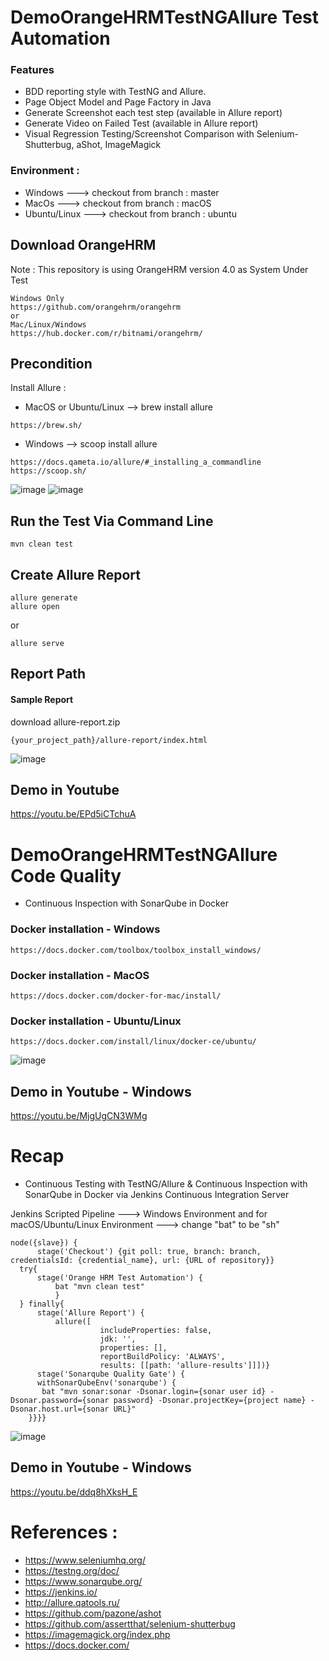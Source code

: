 # DemoOrangeHRMTestNGAllure Test Automation
### Features
- BDD reporting style with TestNG and Allure.
- Page Object Model and Page Factory in Java
- Generate Screenshot each test step (available in Allure report)
- Generate Video on Failed Test (available in Allure report)
- Visual Regression Testing/Screenshot Comparison with Selenium-Shutterbug, aShot, ImageMagick

### Environment :
- Windows ---> checkout from branch : master
- MacOs   ---> checkout from branch : macOS
- Ubuntu/Linux ---> checkout from branch : ubuntu

## Download OrangeHRM
Note : This repository is using OrangeHRM version 4.0 as System Under Test
```
Windows Only
https://github.com/orangehrm/orangehrm
or
Mac/Linux/Windows
https://hub.docker.com/r/bitnami/orangehrm/
```


## Precondition
Install Allure :
- MacOS or Ubuntu/Linux --> brew install allure
```
https://brew.sh/
```
- Windows --> scoop install allure
```
https://docs.qameta.io/allure/#_installing_a_commandline
https://scoop.sh/
```
![image](https://user-images.githubusercontent.com/26521948/58747484-725e6980-849e-11e9-82d7-0a6e215298ac.png)
![image](https://user-images.githubusercontent.com/26521948/58747500-9326bf00-849e-11e9-8069-fcd5eb6901a7.png)

## Run the Test Via Command Line
```
mvn clean test
```

## Create Allure Report
```
allure generate
allure open
```
or
```
allure serve
```

## Report Path
#### Sample Report
download allure-report.zip
```
{your_project_path}/allure-report/index.html
```
![image](https://user-images.githubusercontent.com/26521948/58747219-b9e2f680-849a-11e9-8ae1-e5a9d5b32c0b.png)

## Demo in Youtube
https://youtu.be/EPd5iCTchuA

# DemoOrangeHRMTestNGAllure Code Quality
- Continuous Inspection with SonarQube in Docker

### Docker installation - Windows
```
https://docs.docker.com/toolbox/toolbox_install_windows/
```

### Docker installation - MacOS
```
https://docs.docker.com/docker-for-mac/install/
```

### Docker installation - Ubuntu/Linux
```
https://docs.docker.com/install/linux/docker-ce/ubuntu/
```

![image](https://user-images.githubusercontent.com/26521948/58690464-276c2580-83bc-11e9-9c6a-a2729cd0fba7.png)

## Demo in Youtube - Windows
https://youtu.be/MjgUgCN3WMg

# Recap
- Continuous Testing with TestNG/Allure & Continuous Inspection with SonarQube in Docker via Jenkins Continuous Integration Server

Jenkins Scripted Pipeline ---> Windows Environment and for macOS/Ubuntu/Linux Environment ---> change "bat" to be "sh"
```
node({slave}) {
      stage('Checkout') {git poll: true, branch: branch, credentialsId: {credential_name}, url: {URL of repository}}
  try{
      stage('Orange HRM Test Automation') {
          bat "mvn clean test"
          }
  } finally{
      stage('Allure Report') {
          allure([
                    includeProperties: false,
                    jdk: '',
                    properties: [],
                    reportBuildPolicy: 'ALWAYS',
                    results: [[path: 'allure-results']]])}
      stage('Sonarqube Quality Gate') {
      withSonarQubeEnv('sonarqube') {
       bat "mvn sonar:sonar -Dsonar.login={sonar user id} -Dsonar.password={sonar password} -Dsonar.projectKey={project name} -Dsonar.host.url={sonar URL}"
    }}}}
```
![image](https://user-images.githubusercontent.com/26521948/58901028-df8a2d00-8732-11e9-8ce5-2a708a718227.png)

## Demo in Youtube - Windows
https://youtu.be/ddq8hXksH_E

# References :
- https://www.seleniumhq.org/
- https://testng.org/doc/
- https://www.sonarqube.org/
- https://jenkins.io/
- http://allure.qatools.ru/
- https://github.com/pazone/ashot
- https://github.com/assertthat/selenium-shutterbug
- https://imagemagick.org/index.php
- https://docs.docker.com/

